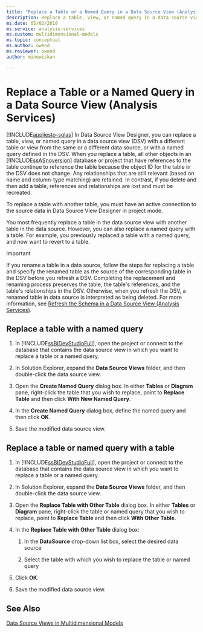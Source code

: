 ```yaml
---
title: "Replace a Table or a Named Query in a Data Source View (Analysis Services) | Microsoft Docs"
description: Replace a table, view, or named query in a data source view (DSV) with a different table, view, or named query.
ms.date: 05/02/2018
ms.service: analysis-services
ms.custom: multidimensional-models
ms.topic: conceptual
ms.author: owend
ms.reviewer: owend
author: minewiskan

---
```

# Replace a Table or a Named Query in a Data Source View (Analysis Services)
[!INCLUDE[appliesto-sqlas](../includes/appliesto-sqlas.md)]
  In Data Source View Designer, you can replace a table, view, or named query in a data source view (DSV) with a different table or view from the same or a different data source, or with a named query defined in the DSV. When you replace a table, all other objects in an [!INCLUDE[ssASnoversion](../includes/ssasnoversion-md.md)] database or project that have references to the table continue to reference the table because the object ID for the table in the DSV does not change. Any relationships that are still relevant (based on name and column-type matching) are retained. In contrast, if you delete and then add a table, references and relationships are lost and must be recreated.  
  
 To replace a table with another table, you must have an active connection to the source data in Data Source View Designer in project mode.  
  
 You most frequently replace a table in the data source view with another table in the data source. However, you can also replace a named query with a table. For example, you previously replaced a table with a named query, and now want to revert to a table.  
  
> [!IMPORTANT]  
>  If you rename a table in a data source, follow the steps for replacing a table and specify the renamed table as the source of the corresponding table in the DSV before you refresh a DSV. Completing the replacement and renaming process preserves the table, the table's references, and the table's relationships in the DSV. Otherwise, when you refresh the DSV, a renamed table in data source is interpreted as being deleted. For more information, see [Refresh the Schema in a Data Source View &#40;Analysis Services&#41;](../../analysis-services/multidimensional-models/refresh-the-schema-in-a-data-source-view-analysis-services.md).  
  
##  <a name="bkmk_nq"></a> Replace a table with a named query  
  
1.  In [!INCLUDE[ssBIDevStudioFull](../includes/ssbidevstudiofull-md.md)], open the project or connect to the database that contains the data source view in which you want to replace a table or a named query.  
  
2.  In Solution Explorer, expand the **Data Source Views** folder, and then double-click the data source view.  
  
3.  Open the **Create Named Query** dialog box. In either **Tables** or **Diagram** pane, right-click the table that you wish to replace, point to **Replace Table** and then click **With New Named Query**.  
  
4.  In the **Create Named Query** dialog box, define the named query and then click **OK**.  
  
5.  Save the modified data source view.  
  
## Replace a table or named query with a table  
  
1.  In [!INCLUDE[ssBIDevStudioFull](../includes/ssbidevstudiofull-md.md)], open the project or connect to the database that contains the data source view in which you want to replace a table or a named query.  
  
2.  In Solution Explorer, expand the **Data Source Views** folder, and then double-click the data source view.  
  
3.  Open the **Replace Table with Other Table** dialog box. In either **Tables** or **Diagram** pane, right-click the table or named query that you wish to replace, point to **Replace Table** and then click **With Other Table**.  
  
4.  In the **Replace Table with Other Table** dialog box:  
  
    1.  In the **DataSource** drop-down list box, select the desired data source  
  
    2.  Select the table with which you wish to replace the table or named query  
  
5.  Click **OK**.  
  
6.  Save the modified data source view.  
  
## See Also  
 [Data Source Views in Multidimensional Models](../../analysis-services/multidimensional-models/data-source-views-in-multidimensional-models.md)  
  
  
